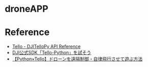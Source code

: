 # droneAPP

# Reference
- [Tello - DJITelloPy API Reference](https://djitellopy.readthedocs.io/en/latest/tello/)
- [DJI公式SDK「Tello-Python」を試そう](https://qiita.com/hsgucci/items/3327cc29ddf10a321f3c)
- [【Python×Tello】ドローンを遠隔制御・自律飛行させて遊ぶ方法](https://algorithm.joho.info/programming/python/tello-python-sdk/)